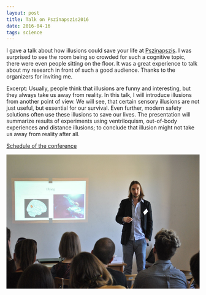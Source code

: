 ```yaml
---
layout: post
title: Talk on Pszinapszis2016
date: 2016-04-16
tags: science
---
```


I gave a talk about how illusions could save your life at [Pszinapszis](https://www.facebook.com/hashtag/pszinapszis?fref=ts). I was surprised to see the room being so crowded for such a cognitive topic, there were even people sitting on the floor. It was a great experience to talk about my research in front of such a good audience. Thanks to the organizers for inviting me.

Excerpt:
Usually, people think that illusions are funny and interesting, but they always take us away from reality. In this talk, I will introduce illusions from another point of view. We will see, that certain sensory illusions are not just useful, but essential for our survival. Even further, modern safety solutions often use these illusions to save our lives. The presentation will summarize results of experiments using ventriloquism, out-of-body experiences and distance illusions; to conclude that illusion might not take us away from reality after all.

[Schedule of the conference](http://www.pszinapszis.hu/20/?q=hu/eloadasaink)

<img class="  wp-image-74 alignright" src="/public/img/13072841_1083090431751197_4843540111414660913_o.jpg" alt="Me on stage"  height="350" />
